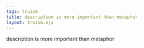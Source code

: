 ```yaml
---
tags: truism
title: description is more important than metaphor
layout: truism.ejs
---
```


description is more important than metaphor